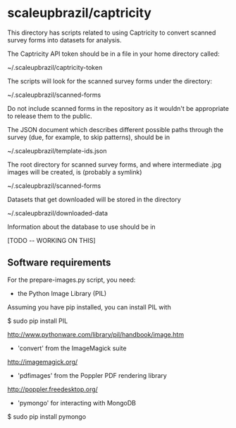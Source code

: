 scaleupbrazil/captricity
========================

This directory has scripts related to using Captricity to convert scanned survey forms into datasets for analysis.

The Captricity API token should be in a file in your home directory called:

~/.scaleupbrazil/captricity-token

The scripts will look for the scanned survey forms under the directory:

~/.scaleupbrazil/scanned-forms

Do not include scanned forms in the repository as it wouldn't be appropriate to release them to the public.

The JSON document which describes different possible paths through the survey (due, for example, to skip patterns), should be in

~/.scaleupbrazil/template-ids.json

The root directory for scanned survey forms, and where intermediate .jpg images will be created, is (probably a symlink)

~/.scaleupbrazil/scanned-forms

Datasets that get downloaded will be stored in the directory 

~/.scaleupbrazil/downloaded-data

Information about the database to use should be in 

[TODO -- WORKING ON THIS]

Software requirements
---------------------

For the prepare-images.py script, you need:

* the Python Image Library (PIL)

Assuming you have pip installed, you can install PIL with

$ sudo pip install PIL

http://www.pythonware.com/library/pil/handbook/image.htm

* 'convert' from the ImageMagick suite

http://imagemagick.org/

* 'pdfimages' from the Poppler PDF rendering library

http://poppler.freedesktop.org/

* 'pymongo' for interacting with MongoDB

$ sudo pip install pymongo



